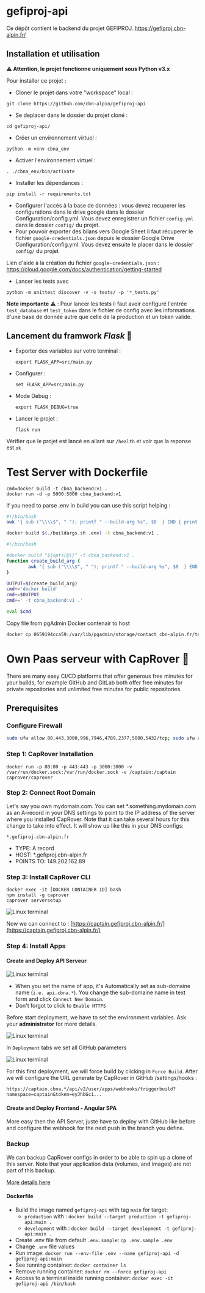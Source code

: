 # gefiproj-api
Ce dépôt contient le backend du projet GEFIPROJ. https://gefiproj.cbn-alpin.fr/

## Installation et utilisation
**⚠️ Attention, le projet fonctionne uniquement sous Python v3.x**

Pour installer ce projet :
- Cloner le projet dans votre "workspace" local :

```shell
git clone https://github.com/cbn-alpin/gefiproj-api
```

- Se deplacer dans le dossier du projet cloné :

```shell
cd gefiproj-api/
```

- Créer un environnement virtuel :
```shell
python -m venv cbna_env
```

- Activer l'environnement virtuel :
```shell
. ./cbna_env/bin/activate
```

- Installer les dépendances :
```shell
pip install -r requirements.txt
```

- Configurer l'accès à la base de données : vous devez recuperer les configurations dans le drive google dans le dossier
Configuration/config.yml. Vous devez enregistrer un fichier `config.yml` dans le dossier `config/` du projet.
- Pour pouvoir exporter des bilans vers Google Sheet il faut récuperer le fichier `google-credentials.json` depuis le
dossier Google Drive Configuration/config.yml. Vous devez ensuite le placer dans le dossier `config/` du projet

Lien d'aide à la création du fichier `google-credentials.json` : https://cloud.google.com/docs/authentication/getting-started
- Lancer les tests avec
```shell
python -m unittest discover -v -s tests/ -p '*_tests.py'
```

**Note importante** ⚠️ ️: Pour lancer les tests il faut avoir configuré l'entrée `test_database` et `test_token` dans le fichier de config
avec les informations d'une base de donnée autre que celle de la production et un token valide.

## Lancement du framwork *Flask* 🚀
- Exporter des variables sur votre terminal :
    ```shell
    export FLASK_APP=src/main.py
    ```

- Configurer :
    ```shell
    set FLASK_APP=src/main.py
    ```

- Mode Debug :
    ```shell
    export FLASK_DEBUG=true
    ```

- Lancer le projet :
    ```shell
    flask run
    ```

Vérifier que le projet est lancé en allant sur  `/health` et voir que la reponse est `ok`

#  Test Server with Dockerfile
```
cmd=docker build -t cbna_backend:v1 .
docker run -d -p 5000:5000 cbna_backend:v1
```
If you need to parse .env in build you can use this script helping :

```bash
#!/bin/bash
awk '{ sub ("\\\\$", " "); printf " --build-arg %s", $0  } END { print ""  }' $@

docker build $(./buildargs.sh .env) -t cbna_backend:v1 .
````


```bash
#!/bin/bash

#docker build "${opts[@]}" -t cbna_backend:v1 .
function create_build_arg {
        awk '{ sub ("\\\\$", " "); printf " --build-arg %s", $0  } END { print ""  }' $@ < .env
}

OUTPUT=$(create_build_arg)
cmd+='docker build'
cmd+=$OUTPUT
cmd+=' -t cbna_backend:v1 .'

eval $cmd
```

Copy file from pgAdmin Docker contenair to host

```bash
docker cp 0659194cca59:/var/lib/pgadmin/storage/contact_cbn-alpin.fr/test1 /home/ubuntu
```


# Own Paas serveur with CapRover  🚀
There are many easy CI/CD platforms that offer generous free minutes for your builds, for example GitHub and GitLab both offer free minutes for private repositories and unlimited free minutes for public repositories.
## Prerequisites

### Configure Firewall

```bash
sudo ufw allow 80,443,3000,996,7946,4789,2377,5000,5432/tcp; sudo ufw allow 7946,4789,2377/udp;
```

### Step 1: CapRover Installation
```
docker run -p 80:80 -p 443:443 -p 3000:3000 -v /var/run/docker.sock:/var/run/docker.sock -v /captain:/captain caprover/caprover
```

### Step 2: Connect Root Domain

Let's say you own mydomain.com. You can set *.something.mydomain.com as an A-record in your DNS settings to point to the IP address of the server where you installed CapRover. Note that it can take several hours for this change to take into effect. It will show up like this in your DNS configs:

```
*.gefiproj.cbn-alpin.fr
```

- TYPE: A record
- HOST: *.gefiproj.cbn-alpin.fr
- POINTS TO: 149.202.162.89

### Step 3: Install CapRover CLI

```
docker exec -it [DOCKER CONTAINER ID] bash
npm install -g caprover
caprover serversetup
```

![Linux terminal](resources/img/1.png)

Now we can connect to : [https://captain.gefiproj.cbn-alpin.fr/](https://captain.gefiproj.cbn-alpin.fr/)


### Step 4: Install Apps

####  Create and Deploy API Serveur

![Linux terminal](resources/img/3.png)

- When you set the name of app, it's Automatically set as sub-domaine name (`i.e. api.cbna.*`). You change the sub-domaine name in text form and click `Connect New Domain`.
- Don't forgot to click to `Enable HTTPS`

Before start deployment, we have to set the environment variables. Ask your **administrator** for more details.

![Linux terminal](resources/img/5.png)

In `Deployment` tabs we set all GitHub parameters

![Linux terminal](resources/img/4.png)

For this first deployment, we will force build by clicking in `Force Build`. After we will configure the URL generate by CapRover in GitHub /settings/hooks :

`https://captain.cbna.*/api/v2/user/apps/webhooks/triggerbuild?namespace=captain&token=eyJhbGci...`

####  Create and Deploy Frontend - Angular SPA

More easy then the API Server, juste have to deploy with GitHub like before and configure the webhook for the next push in the branch you define.

### Backup

We can backup CapRover configs in order to be able to spin up a clone of this server. Note that your application data (volumes, and images) are not part of this backup.

[More details here](https://caprover.com/docs/get-started.html#step-3-install-caprover-cli)

#### Dockerfile
 - Build the image named `gefiproj-api` with tag `main` for target:
   - `production` with : `docker build --target production -t gefiproj-api:main .`
   - `development` with : `docker build --target development -t gefiproj-api:main .`
 - Create .env file from default `.env.sample`: `cp .env.sample .env`
 - Change `.env` file values
 - Run image: `docker run --env-file .env --name gefiproj-api -d gefiproj-api:main`
 - See running container: `docker container ls`
 - Remove running container: `docker rm --force gefiproj-api`
 - Access to a terminal inside running container: `docker exec -it gefiproj-api /bin/bash`

